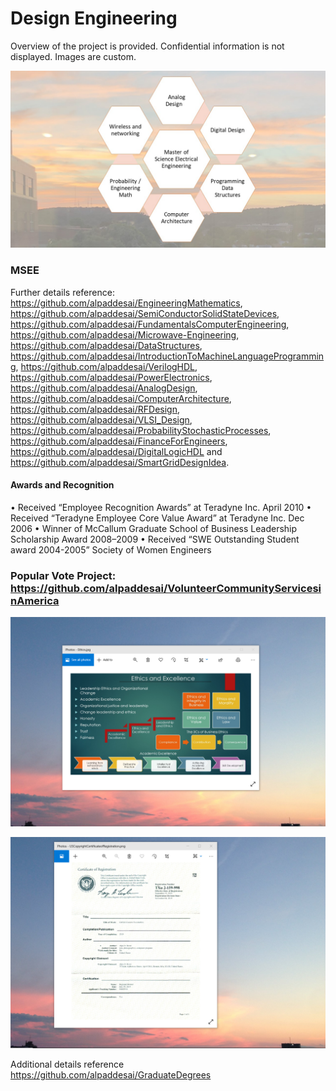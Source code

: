 # Design Engineering

Overview of the project is provided. Confidential information is not displayed. Images are custom.

![image](MSEE.jpg)

### MSEE
Further details reference: https://github.com/alpaddesai/EngineeringMathematics,  https://github.com/alpaddesai/SemiConductorSolidStateDevices,   https://github.com/alpaddesai/FundamentalsComputerEngineering, https://github.com/alpaddesai/Microwave-Engineering, https://github.com/alpaddesai/DataStructures, https://github.com/alpaddesai/IntroductionToMachineLanguageProgramming, https://github.com/alpaddesai/VerilogHDL,   https://github.com/alpaddesai/PowerElectronics, https://github.com/alpaddesai/AnalogDesign,   https://github.com/alpaddesai/ComputerArchitecture,    https://github.com/alpaddesai/RFDesign, https://github.com/alpaddesai/VLSI_Design, https://github.com/alpaddesai/ProbabilityStochasticProcesses, https://github.com/alpaddesai/FinanceForEngineers, https://github.com/alpaddesai/DigitalLogicHDL and https://github.com/alpaddesai/SmartGridDesignIdea.

#### Awards and Recognition
• Received “Employee Recognition Awards” at Teradyne Inc. April 2010 • Received “Teradyne Employee Core Value Award” at Teradyne Inc. Dec 2006 • Winner of McCallum Graduate School of Business Leadership Scholarship Award 2008–2009 • Received “SWE Outstanding Student award 2004-2005” Society of Women Engineers 

### Popular Vote Project: https://github.com/alpaddesai/VolunteerCommunityServicesinAmerica

![image](EthicsandExcellence.png)

![image](USCopyrightCertificate.png)

Additional details reference https://github.com/alpaddesai/GraduateDegrees 

